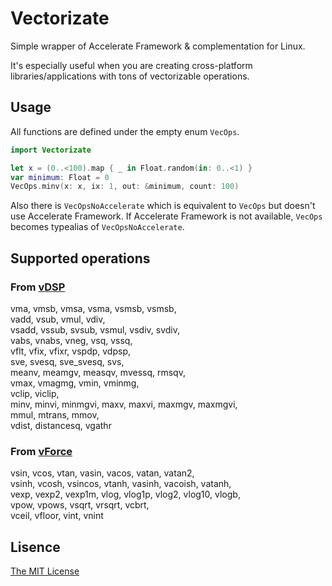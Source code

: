 # Vectorizate

Simple wrapper of Accelerate Framework & complementation for Linux.

It's especially useful when you are creating cross-platform libraries/applications with tons of vectorizable operations.

## Usage

All functions are defined under the empty enum `VecOps`.

```swift
import Vectorizate

let x = (0..<100).map { _ in Float.random(in: 0..<1) }
var minimum: Float = 0
VecOps.minv(x: x, ix: 1, out: &minimum, count: 100)
```

Also there is `VecOpsNoAccelerate` which is equivalent to `VecOps` but doesn't use Accelerate Framework.
If Accelerate Framework is not available, `VecOps` becomes typealias of `VecOpsNoAccelerate`.

## Supported operations

### From [vDSP](https://developer.apple.com/documentation/accelerate/vdsp)
vma, vmsb, vmsa, vsma, vsmsb, vsmsb,  
vadd, vsub, vmul, vdiv,  
vsadd, vssub, svsub, vsmul, vsdiv, svdiv,  
vabs, vnabs, vneg, vsq, vssq,  
vflt, vfix, vfixr, vspdp, vdpsp,  
sve, svesq, sve_svesq, svs,  
meanv, meamgv, measqv, mvessq, rmsqv,  
vmax, vmagmg, vmin, vminmg,  
vclip, viclip,  
minv, minvi, minmgvi, maxv, maxvi, maxmgv, maxmgvi,  
mmul, mtrans, mmov,  
vdist, distancesq,
vgathr

### From [vForce](https://developer.apple.com/documentation/accelerate/veclib/vforce)
vsin, vcos, vtan, vasin, vacos, vatan, vatan2,  
vsinh, vcosh, vsincos, vtanh, vasinh, vacoish, vatanh,  
vexp, vexp2, vexp1m, vlog, vlog1p, vlog2, vlog10, vlogb,  
vpow, vpows, vsqrt, vrsqrt, vcbrt,  
vceil, vfloor, vint, vnint  

## Lisence
[The MIT License](https://github.com/t-ae/vectorizate/blob/master/LICENSE)